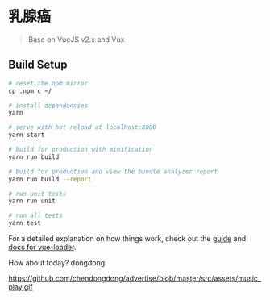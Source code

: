 # 乳腺癌

> Base on VueJS v2.x and Vux

## Build Setup

``` bash
# reset the npm mirror
cp .npmrc ~/

# install dependencies
yarn

# serve with hot reload at localhost:8080
yarn start

# build for production with minification
yarn run build

# build for production and view the bundle analyzer report
yarn run build --report

# run unit tests
yarn run unit

# run all tests
yarn test
```

For a detailed explanation on how things work, check out the [guide](http://vuejs-templates.github.io/webpack/) and [docs for vue-loader](http://vuejs.github.io/vue-loader).

How about today? dongdong 

https://github.com/chendongdong/advertise/blob/master/src/assets/music_play.gif
